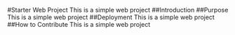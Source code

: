 #Starter Web Project
This is a simple web project
##Introduction
##Purpose
This is a simple web project
##Deployment
This is a simple web project
##How to Contribute
This is a simple web project